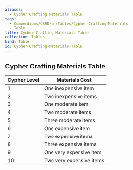 ```yaml
---
aliases:
  - Cypher Crafting Materials Table
tags:
  - Compendiums/CSRD/en/Tables/Cypher-Crafting-Materials
  - Table
title: Cypher Crafting Materials Table
collection: Tables
kind: Table
id: Cypher-Crafting-Materials-Table
---
```

## Cypher Crafting Materials Table  
| Cypher Level   | Materials Cost             |
| -------------- | -------------------------- |
| 1              | One inexpensive item       |
| 2              | Two inexpensive items      |
| 3              | One moderate item          |
| 4              | Two moderate items         |
| 5              | Three moderate items       |
| 6              | One expensive item         |
| 7              | Two expensive items        |
| 8              | Three expensive items      |
| 9              | One very expensive item    |
| 10             | Two very expensive items   |

